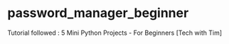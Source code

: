# password_manager_beginner
Tutorial followed : 5 Mini Python Projects - For Beginners [Tech with Tim]
